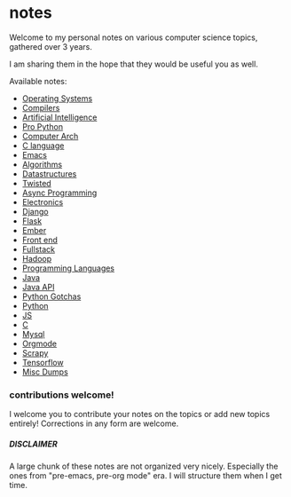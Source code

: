 # notes

Welcome to my personal notes on various computer science topics, gathered over 3 years.

I am sharing them in the hope that they would be useful you as well.


Available notes:

  * [Operating Systems](./operating_systems.org)
  * [Compilers](./compilers.org)
  * [Artificial Intelligence](./artificial_intelligence.org)
  * [Pro Python](./pro_python.org)
  * [Computer Arch](./comp_arch.org)
  * [C language](./C_language.org)
  * [Emacs](./emacs.org)
  * [Algorithms](./algorithms.org)
  * [Datastructures](./datastructures.org)
  * [Twisted](./twisted.org)
  * [Async Programming](./async_programming.org)
  * [Electronics](./electronics.org)
  * [Django](./django.org)
  * [Flask](./flask.org)
  * [Ember](./ember.org)
  * [Front end](./front-end.org)
  * [Fullstack](./fullstack.org)
  * [Hadoop](./hadoop.org)
  * [Programming Languages](./programming_languages.org)
  * [Java](./java.org)
  * [Java API](./java_api.org)
  * [Python Gotchas](./python_gotchas.org)
  * [Python](./python.org)
  * [JS](./js.org)
  * [C](./k&r_c.org)
  * [Mysql](./mysql.org)
  * [Orgmode](./orgmode.org)
  * [Scrapy](./scrapy.org)
  * [Tensorflow](./tensorflow.org)
  * [Misc Dumps](./misc_dumps.org)


### contributions welcome!

I welcome you to contribute your notes on the topics or add new topics entirely! Corrections in any form are welcome.

##### DISCLAIMER

A large chunk of these notes are not organized very nicely. Especially the ones from "pre-emacs, pre-org mode" era. I will structure them when I get time.
